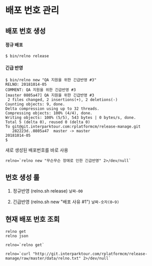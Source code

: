 # 배포 번호 관리


## 배포 번호 생성

#### 정규 배포 
```
$ bin/relno release
```

#### 긴급 반영 
```
$ bin/relno new "QA 지원을 위한 긴급반영 #3"
RELNO: 20181014-05
COMMENT: QA 지원을 위한 긴급반영 #3
[master 0805a47] QA 지원을 위한 긴급반영 #3
 2 files changed, 2 insertions(+), 2 deletions(-)
Counting objects: 9, done.
Delta compression using up to 32 threads.
Compressing objects: 100% (4/4), done.
Writing objects: 100% (5/5), 543 bytes | 0 bytes/s, done.
Total 5 (delta 0), reused 0 (delta 0)
To git@git.interparktour.com:rplatformcm/release-manage.git
   282223d..0805a47  master -> master
20181014-05
$
```

새로 생성된 배포번호를 바로 사용

```
relno=`relno new "무슨무슨 장애로 인한 긴급반영" 2>/dev/null`
```

## 번호 생성 룰

1. 정규반영 (relno.sh release)
``` 날짜-00 ```

2. 긴급반영 (relno.sh new "배포 사유 #1")
```날짜-숫자(0~9) ```

## 현재 배포 번호 조회
```
relno get
relno json

relno=`relno get`

relno=`curl "http://git.interparktour.com/rplatformcm/release-manage/raw/master/data/relno.txt" 2>/dev/null`
```

